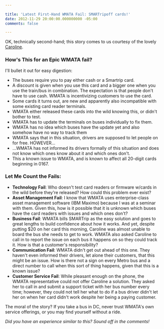 ```yaml
---
 
title: 'Latest First-Hand WMATA Fail: SMARTripoff cards!'
date: 2012-11-29 20:00:00.000000000 -05:00
comments: false

---
```

OK, technically second-hand; this story comes to us courtesy of the lovely [Caroline].

### How's This for an Epic WMATA fail?

I'll bullet it out for easy digestion:

* The buses require you to pay either cash or a Smartrip card.
* A discount is given when you use this card and a bigger one when you use the train/bus in combination. The expectation is that people don't have to use cash. WMATA is incentivizing customers to use the card.
* Some cards it turns out, are new and apparently also incompatible with some existing card reader terminals.
* WMATA either released these cards into the wild knowing this, or didn't bother to test.
* WMATA has to update the terminals on buses individually to fix them.
* WMATA has no idea which buses have the update yet and also somehow have no way to track them
* WMATA says that in this situation, drivers are supposed to let people on for free. HOWEVER...
* ...WMATA has not informed its drivers formally of this situation and does not know which ones know about it and which ones don't.
* This a known issue to WMATA, and is known to affect all 20-digit cards beginning in 0167.

### Let Me Count the Fails:

* **Technology Fail**: Who doesn't test card readers or firmware w/cards in the wild before they're released? How could this problem ever exist?
* **Asset Management Fail**: I know that WMATA uses enterprise-class asset management software (IBM Maximo) because I was at a seminar with them. Given this, how is it possible that it is unknown which buses have the card readers with issues and which ones don't?
* **Business Fail**: WMATA bills SMARTrip as the easy solution and goes to great lengths to build confidence about how it works. And yet, despite putting $20 on her card this morning, Caroline was almost unable to board the bus she needs to get to work. WMATA also asked Caroline to call in to report the issue on each bus it happens on so they could track it. How is that a customer's responsibility?
* **Communication Fail**: WMATA didn't get out ahead of this one. They haven't even informed their drivers, let alone their customers, that this might be an issue. How is there not a sign on every Metro bus and a direct number to call when this sort of thing happens, given that this is a known issue?
* **Customer Service Fail**: While pleasant enough on the phone, the WMATA representative could not offer Caroline a solution. They asked her to call in and submit a support ticket with her bus number every time; however, they could not tell her what to do if a bus driver didn't let her on when her card didn't work despite her being a paying customer.

The moral of the story? If you take a bus in DC, never trust WMATA's own service offerings, or you may find yourself without a ride.

*Did you have an experience similar to this? Sound off in the comments!*

[Caroline]: http://carolinegadonas.blogspot.com/
